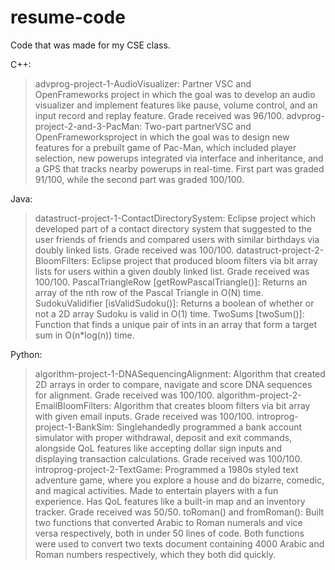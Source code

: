 # resume-code
Code that was made for my CSE class.

C++:
> advprog-project-1-AudioVisualizer: Partner VSC and OpenFrameworks project in which the goal was to develop an audio visualizer and implement features like pause, volume control, and an input record and replay feature. Grade received was 96/100.
> advprog-project-2-and-3-PacMan: Two-part partnerVSC and OpenFrameworksproject in which the goal was to design new features for a prebuilt game of Pac-Man, which included player selection, new powerups integrated via interface and inheritance, and a GPS that tracks nearby powerups in real-time. First part was graded 91/100, while the second part was graded 100/100.

Java:
> datastruct-project-1-ContactDirectorySystem: Eclipse project which developed part of a contact directory system that suggested to the user friends of friends and compared users with similar birthdays via doubly linked lists. Grade received was 100/100.
> datastruct-project-2-BloomFilters: Eclipse project that produced bloom filters via bit array lists for users within a given doubly linked list. Grade received was 100/100.
> PascalTriangleRow [getRowPascalTriangle()]: Returns an array of the nth row of the Pascal Triangle in O(N) time.
> SudokuValidifier [isValidSudoku()]: Returns a boolean of whether or not a 2D array Sudoku is valid in O(1) time.
> TwoSums [twoSum()]: Function that finds a unique pair of ints in an array that form a target sum in O(n*log(n)) time.

Python:
> algorithm-project-1-DNASequencingAlignment: Algorithm that created 2D arrays in order to compare, navigate and score DNA sequences for alignment. Grade received was 100/100.
> algorithm-project-2-EmailBloomFilters: Algorithm that creates bloom filters via bit array with given email inputs. Grade received was 100/100.
> introprog-project-1-BankSim: Singlehandedly programmed a bank account simulator with proper withdrawal, deposit and exit commands, alongside QoL features like accepting dollar sign inputs and displaying transaction calculations. Grade received was 100/100.
> introprog-project-2-TextGame: Programmed a 1980s styled text adventure game, where you explore a house and do bizarre, comedic, and magical activities. Made to entertain players with a fun experience. Has QoL features like a built-in map and an inventory tracker. Grade received was 50/50.
> toRoman() and fromRoman(): Built two functions that converted Arabic to Roman numerals and vice versa respectively, both in under 50 lines of code. Both functions were used to convert two texts document containing 4000 Arabic and Roman numbers respectively, which they both did quickly.